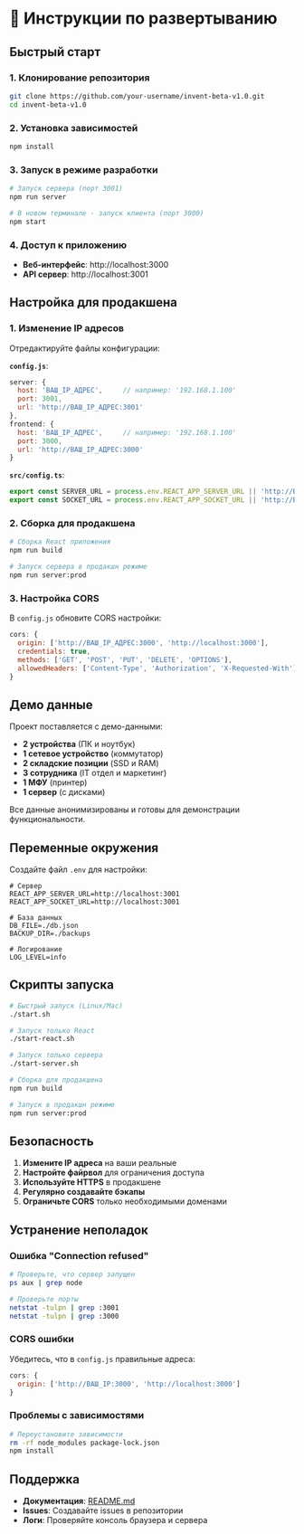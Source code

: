 # 🚀 Инструкции по развертыванию

## Быстрый старт

### 1. Клонирование репозитория
```bash
git clone https://github.com/your-username/invent-beta-v1.0.git
cd invent-beta-v1.0
```

### 2. Установка зависимостей
```bash
npm install
```

### 3. Запуск в режиме разработки
```bash
# Запуск сервера (порт 3001)
npm run server

# В новом терминале - запуск клиента (порт 3000)
npm start
```

### 4. Доступ к приложению
- **Веб-интерфейс**: http://localhost:3000
- **API сервер**: http://localhost:3001

## Настройка для продакшена

### 1. Изменение IP адресов
Отредактируйте файлы конфигурации:

**`config.js`**:
```javascript
server: {
  host: 'ВАШ_IP_АДРЕС',     // например: '192.168.1.100'
  port: 3001,
  url: 'http://ВАШ_IP_АДРЕС:3001'
},
frontend: {
  host: 'ВАШ_IP_АДРЕС',     // например: '192.168.1.100'
  port: 3000,
  url: 'http://ВАШ_IP_АДРЕС:3000'
}
```

**`src/config.ts`**:
```typescript
export const SERVER_URL = process.env.REACT_APP_SERVER_URL || 'http://ВАШ_IP_АДРЕС:3001';
export const SOCKET_URL = process.env.REACT_APP_SOCKET_URL || 'http://ВАШ_IP_АДРЕС:3001';
```

### 2. Сборка для продакшена
```bash
# Сборка React приложения
npm run build

# Запуск сервера в продакшн режиме
npm run server:prod
```

### 3. Настройка CORS
В `config.js` обновите CORS настройки:
```javascript
cors: {
  origin: ['http://ВАШ_IP_АДРЕС:3000', 'http://localhost:3000'],
  credentials: true,
  methods: ['GET', 'POST', 'PUT', 'DELETE', 'OPTIONS'],
  allowedHeaders: ['Content-Type', 'Authorization', 'X-Requested-With']
}
```

## Демо данные

Проект поставляется с демо-данными:
- **2 устройства** (ПК и ноутбук)
- **1 сетевое устройство** (коммутатор)
- **2 складские позиции** (SSD и RAM)
- **3 сотрудника** (IT отдел и маркетинг)
- **1 МФУ** (принтер)
- **1 сервер** (с дисками)

Все данные анонимизированы и готовы для демонстрации функциональности.

## Переменные окружения

Создайте файл `.env` для настройки:
```env
# Сервер
REACT_APP_SERVER_URL=http://localhost:3001
REACT_APP_SOCKET_URL=http://localhost:3001

# База данных
DB_FILE=./db.json
BACKUP_DIR=./backups

# Логирование
LOG_LEVEL=info
```

## Скрипты запуска

```bash
# Быстрый запуск (Linux/Mac)
./start.sh

# Запуск только React
./start-react.sh

# Запуск только сервера
./start-server.sh

# Сборка для продакшена
npm run build

# Запуск в продакшн режиме
npm run server:prod
```

## Безопасность

1. **Измените IP адреса** на ваши реальные
2. **Настройте файрвол** для ограничения доступа
3. **Используйте HTTPS** в продакшене
4. **Регулярно создавайте бэкапы**
5. **Ограничьте CORS** только необходимыми доменами

## Устранение неполадок

### Ошибка "Connection refused"
```bash
# Проверьте, что сервер запущен
ps aux | grep node

# Проверьте порты
netstat -tulpn | grep :3001
netstat -tulpn | grep :3000
```

### CORS ошибки
Убедитесь, что в `config.js` правильные адреса:
```javascript
cors: {
  origin: ['http://ВАШ_IP:3000', 'http://localhost:3000']
}
```

### Проблемы с зависимостями
```bash
# Переустановите зависимости
rm -rf node_modules package-lock.json
npm install
```

## Поддержка

- **Документация**: [README.md](README.md)
- **Issues**: Создавайте issues в репозитории
- **Логи**: Проверяйте консоль браузера и сервера 